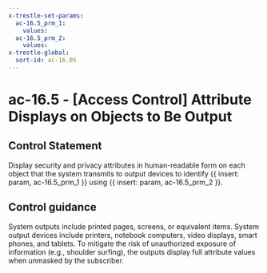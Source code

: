 ```yaml
---
x-trestle-set-params:
  ac-16.5_prm_1:
    values:
  ac-16.5_prm_2:
    values:
x-trestle-global:
  sort-id: ac-16.05
---
```


# ac-16.5 - \[Access Control\] Attribute Displays on Objects to Be Output

## Control Statement

Display security and privacy attributes in human-readable form on each object that the system transmits to output devices to identify {{ insert: param, ac-16.5_prm_1 }} using {{ insert: param, ac-16.5_prm_2 }}.

## Control guidance

System outputs include printed pages, screens, or equivalent items. System output devices include printers, notebook computers, video displays, smart phones, and tablets. To mitigate the risk of unauthorized exposure of information (e.g., shoulder surfing), the outputs display full attribute values when unmasked by the subscriber.
